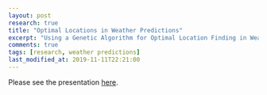 ```yaml
---
layout: post
research: true
title: "Optimal Locations in Weather Predictions"
excerpt: "Using a Genetic Algorithm for Optimal Location Finding in Weather Predictions"
comments: true
tags: [research, weather predictions]
last_modified_at: 2019-11-11T22:21:00
---
```


Please see the presentation [here](https://weiming-hu.github.io/2019_GISDay_Hu/).
